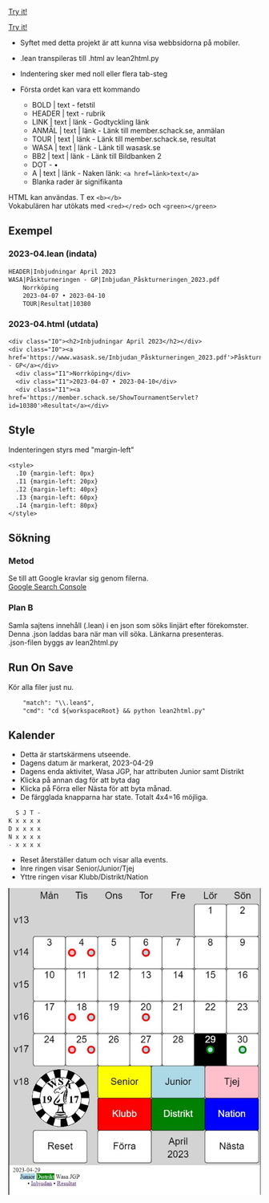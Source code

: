 [Try it!](https://christernilsson.github.io/2023/023-Wasa-Search/search.html?URL0=https://wasask.se&URL1=https://www.wasask.se/aaawasa/wordpress/?s=&URL2=https://www.google.com/search?q=site:wasask.se%20&title0=Wasa%20SK&title1=Wordpress&title2=Google)

[Try it!](https://christernilsson.github.io/2023/023-Wasa-Search/search.html)

* Syftet med detta projekt är att kunna visa webbsidorna på mobiler.

* .lean transpileras till .html av lean2html.py

* Indentering sker med noll eller flera tab-steg
* Första ordet kan vara ett kommando
	* BOLD  | text - fetstil
	* HEADER | text - rubrik
	* LINK  | text | länk - Godtyckling länk
	* ANMÄL | text | länk - Länk till member.schack.se, anmälan
	* TOUR  | text | länk - Länk till member.schack.se, resultat
	* WASA  | text | länk - Länk till wasask.se
	* BB2   | text | länk - Länk till Bildbanken 2
	* DOT                 - •
	* A     | text | länk - Naken länk: ```<a href=länk>text</a>```
	* Blanka rader är signifikanta

HTML kan användas. T ex ```<b></b>```  
Vokabulären har utökats med ```<red></red>``` och ```<green></green>```  

## Exempel

### 2023-04.lean (indata)
```
HEADER|Inbjudningar April 2023
WASA|Påskturneringen - GP|Inbjudan_Påskturneringen_2023.pdf
	Norrköping
	2023-04-07 • 2023-04-10
	TOUR|Resultat|10380
```
### 2023-04.html (utdata)
```
<div class="I0"><h2>Inbjudningar April 2023</h2></div>
<div class="I0"><a href='https://www.wasask.se/Inbjudan_Påskturneringen_2023.pdf'>Påskturneringen - GP</a></div>
  <div class="I1">Norrköping</div>
  <div class="I1">2023-04-07 • 2023-04-10</div>
  <div class="I1"><a href='https://member.schack.se/ShowTournamentServlet?id=10380'>Resultat</a></div>
```

## Style
Indenteringen styrs med "margin-left"
```
<style>
  .I0 {margin-left: 0px}
  .I1 {margin-left: 20px}
  .I2 {margin-left: 40px}
  .I3 {margin-left: 60px}
  .I4 {margin-left: 80px}
</style>
```

## Sökning

### Metod
Se till att Google kravlar sig genom filerna.  
[Google Search Console](https://search.google.com/search-console?resource_id=https://christernilsson.github.io/2023-023-Wasa-Search/)

### Plan B
Samla sajtens innehåll (.lean) i en json som söks linjärt efter förekomster.  
Denna .json laddas bara när man vill söka. Länkarna presenteras.  
.json-filen byggs av lean2html.py  

## Run On Save
Kör alla filer just nu.
```
	"match": "\\.lean$",
	"cmd": "cd ${workspaceRoot} && python lean2html.py"
```

## Kalender
* Detta är startskärmens utseende.
* Dagens datum är markerat, 2023-04-29
* Dagens enda aktivitet, Wasa JGP, har attributen Junior samt Distrikt
* Klicka på annan dag för att byta dag
* Klicka på Förra eller Nästa för att byta månad.
* De färgglada knapparna har state. Totalt 4x4=16 möjliga.
```
  S J T -
K x x x x
D x x x x
N x x x x
- x x x x
```
* Reset återställer datum och visar alla events.
* Inre ringen visar Senior/Junior/Tjej
* Yttre ringen visar Klubb/Distrikt/Nation

![Kalender](images/screenDump.JPG)